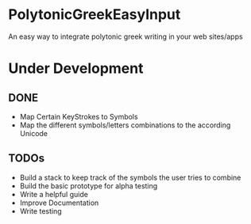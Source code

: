 # PolytonicGreekEasyInput

An easy way to integrate polytonic greek writing in your web sites/apps

# Under Development
## DONE
* Map Certain KeyStrokes to Symbols
* Map the different symbols/letters combinations to the according Unicode
## TODOs
* Build a stack to keep track of the symbols the user tries to combine
* Build the basic prototype for alpha testing
* Write a helpful guide
* Improve Documentation
* Write testing